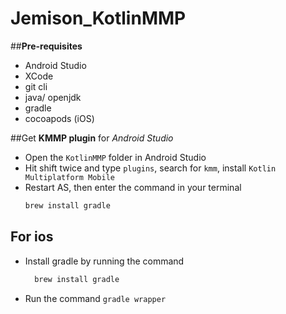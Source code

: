 # **Jemison_KotlinMMP**

##**Pre-requisites**
- Android Studio
- XCode
- git cli
- java/ openjdk
- gradle
- cocoapods (iOS)

##Get **KMMP plugin** for *Android Studio*
- Open the `KotlinMMP` folder in Android Studio
- Hit shift twice and type `plugins`, search for `kmm`, install `Kotlin Multiplatform Mobile`
- Restart AS, then enter the command in your terminal
  ```zsh
  brew install gradle 
  ```

## For ios
- Install gradle by running the command 
  ```zsh 
    brew install gradle
  ```
- Run the command `gradle wrapper`
